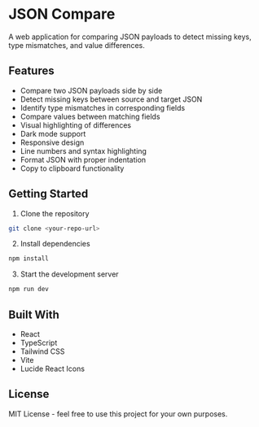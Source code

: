 # JSON Compare

A web application for comparing JSON payloads to detect missing keys, type mismatches, and value differences.

## Features

- Compare two JSON payloads side by side
- Detect missing keys between source and target JSON
- Identify type mismatches in corresponding fields
- Compare values between matching fields
- Visual highlighting of differences
- Dark mode support
- Responsive design
- Line numbers and syntax highlighting
- Format JSON with proper indentation
- Copy to clipboard functionality

## Getting Started

1. Clone the repository
```bash
git clone <your-repo-url>
```

2. Install dependencies
```bash
npm install
```

3. Start the development server
```bash
npm run dev
```

## Built With

- React
- TypeScript
- Tailwind CSS
- Vite
- Lucide React Icons

## License

MIT License - feel free to use this project for your own purposes.